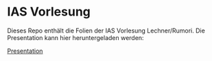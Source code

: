 # IAS Vorlesung
Dieses Repo enthält die Folien der IAS Vorlesung Lechner/Rumori.
Die Presentation kann hier heruntergeladen werden:

[Presentation](main.pdf)
